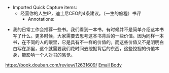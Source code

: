 - Imported Quick Capture items:
    - 经营你的人生IP，迪士尼CEO的4条建议。（一生的旅程）书评
        - Annotations:

* 我的日常工作会推荐一些书。我们看到一本书，有时候并不是简单介绍这本书写了什么。更多时候，大家需要去思考这本书背后的一些价值。因为同样一本书，在不同的人的眼里，它是具有不一样的价值的。而这些价值又不是明明白白写在那里，这个就需要我们花时间去挖掘背后的东西，这些挖掘的价值本身，能影响一个人对书的感觉。



https://book.douban.com/review/12631609/ [Email Body](https://files.todoist.com/EHU_RaJUzI7YSFOPMTcQ7Ca_cq1eowp5eFZcBTlhJeNKRI2qZjrCv9sgMhqH2_xJ/by/21878347/as/file.html)
